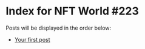 # Index for NFT World #223
Posts will be displayed in the order below:

- [Your first post](./001-first.md)

